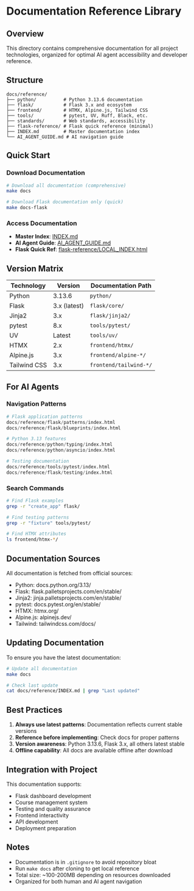 # Documentation Reference Library

## Overview
This directory contains comprehensive documentation for all project technologies, organized for optimal AI agent accessibility and developer reference.

## Structure

```
docs/reference/
├── python/          # Python 3.13.6 documentation
├── flask/           # Flask 3.x and ecosystem
├── frontend/        # HTMX, Alpine.js, Tailwind CSS
├── tools/           # pytest, UV, Ruff, Black, etc.
├── standards/       # Web standards, accessibility
├── flask-reference/ # Flask quick reference (minimal)
├── INDEX.md         # Master documentation index
└── AI_AGENT_GUIDE.md # AI navigation guide
```

## Quick Start

### Download Documentation
```bash
# Download all documentation (comprehensive)
make docs

# Download Flask documentation only (quick)
make docs-flask
```

### Access Documentation
- **Master Index**: [INDEX.md](INDEX.md)
- **AI Agent Guide**: [AI_AGENT_GUIDE.md](AI_AGENT_GUIDE.md)
- **Flask Quick Ref**: [flask-reference/LOCAL_INDEX.html](flask-reference/LOCAL_INDEX.html)

## Version Matrix

| Technology | Version | Documentation Path |
|------------|---------|-------------------|
| Python | 3.13.6 | `python/` |
| Flask | 3.x (latest) | `flask/core/` |
| Jinja2 | 3.x | `flask/jinja2/` |
| pytest | 8.x | `tools/pytest/` |
| UV | Latest | `tools/uv/` |
| HTMX | 2.x | `frontend/htmx/` |
| Alpine.js | 3.x | `frontend/alpine-*/` |
| Tailwind CSS | 3.x | `frontend/tailwind-*/` |

## For AI Agents

### Navigation Patterns
```python
# Flask application patterns
docs/reference/flask/patterns/index.html
docs/reference/flask/blueprints/index.html

# Python 3.13 features
docs/reference/python/typing/index.html
docs/reference/python/asyncio/index.html

# Testing documentation
docs/reference/tools/pytest/index.html
docs/reference/flask/testing/index.html
```

### Search Commands
```bash
# Find Flask examples
grep -r "create_app" flask/

# Find testing patterns
grep -r "fixture" tools/pytest/

# Find HTMX attributes
ls frontend/htmx-*/
```

## Documentation Sources

All documentation is fetched from official sources:
- Python: docs.python.org/3.13/
- Flask: flask.palletsprojects.com/en/stable/
- Jinja2: jinja.palletsprojects.com/en/stable/
- pytest: docs.pytest.org/en/stable/
- HTMX: htmx.org/
- Alpine.js: alpinejs.dev/
- Tailwind: tailwindcss.com/docs/

## Updating Documentation

To ensure you have the latest documentation:

```bash
# Update all documentation
make docs

# Check last update
cat docs/reference/INDEX.md | grep "Last updated"
```

## Best Practices

1. **Always use latest patterns**: Documentation reflects current stable versions
2. **Reference before implementing**: Check docs for proper patterns
3. **Version awareness**: Python 3.13.6, Flask 3.x, all others latest stable
4. **Offline capability**: All docs are available offline after download

## Integration with Project

This documentation supports:
- Flask dashboard development
- Course management system
- Testing and quality assurance
- Frontend interactivity
- API development
- Deployment preparation

## Notes

- Documentation is in `.gitignore` to avoid repository bloat
- Run `make docs` after cloning to get local reference
- Total size: ~100-200MB depending on resources downloaded
- Organized for both human and AI agent navigation